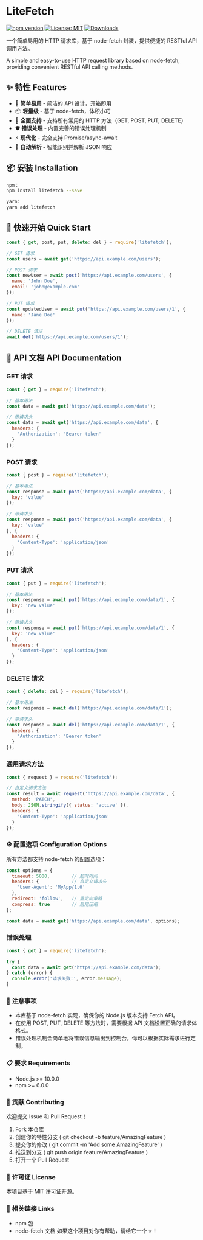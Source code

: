 # LiteFetch

[![npm version](https://badge.fury.io/js/litefetch.svg)](https://badge.fury.io/js/litefetch)
[![License: MIT](https://img.shields.io/badge/License-MIT-yellow.svg)](https://opensource.org/licenses/MIT)
[![Downloads](https://img.shields.io/npm/dm/litefetch.svg)](https://www.npmjs.com/package/litefetch)

一个简单易用的 HTTP 请求库，基于 node-fetch 封装，提供便捷的 RESTful API 调用方法。

A simple and easy-to-use HTTP request library based on node-fetch, providing convenient RESTful API calling methods.

## ✨ 特性 Features

- 🚀 **简单易用** - 简洁的 API 设计，开箱即用
- 📦 **轻量级** - 基于 node-fetch，体积小巧
- 🔄 **全面支持** - 支持所有常用的 HTTP 方法（GET, POST, PUT, DELETE）
- 🛡️ **错误处理** - 内置完善的错误处理机制
- ⚡ **现代化** - 完全支持 Promise/async-await
- 🎯 **自动解析** - 智能识别并解析 JSON 响应

## 📦 安装 Installation

```bash
npm：
npm install litefetch --save

yarn:
yarn add litefetch
```


## 🚀 快速开始 Quick Start
~~~javascript
const { get, post, put, delete: del } = require('litefetch');

// GET 请求
const users = await get('https://api.example.com/users');

// POST 请求
const newUser = await post('https://api.example.com/users', {
  name: 'John Doe',
  email: 'john@example.com'
});

// PUT 请求
const updatedUser = await put('https://api.example.com/users/1', {
  name: 'Jane Doe'
});

// DELETE 请求
await del('https://api.example.com/users/1');
~~~

## 📖 API 文档 API Documentation
### GET 请求
~~~javascript
const { get } = require('litefetch');

// 基本用法
const data = await get('https://api.example.com/data');

// 带请求头
const data = await get('https://api.example.com/data', {
  headers: {
    'Authorization': 'Bearer token'
  }
});
~~~
### POST 请求
~~~javascript
const { post } = require('litefetch');

// 基本用法
const response = await post('https://api.example.com/data', {
  key: 'value'
});

// 带请求头
const response = await post('https://api.example.com/data', {
  key: 'value'
}, {
  headers: {
    'Content-Type': 'application/json'
  }
});
~~~
### PUT 请求
~~~javascript
const { put } = require('litefetch');

// 基本用法
const response = await put('https://api.example.com/data/1', {
  key: 'new value'
});

// 带请求头
const response = await put('https://api.example.com/data/1', {
  key: 'new value'
}, {
  headers: {
    'Content-Type': 'application/json'
  }
});
~~~
### DELETE 请求
~~~javascript
const { delete: del } = require('litefetch');

// 基本用法
const response = await del('https://api.example.com/data/1');

// 带请求头
const response = await del('https://api.example.com/data/1', {
  headers: {
    'Authorization': 'Bearer token'
  }
});
~~~
### 通用请求方法
~~~javascript
const { request } = require('litefetch');

// 自定义请求方法
const result = await request('https://api.example.com/data', {
  method: 'PATCH',
  body: JSON.stringify({ status: 'active' }),
  headers: {
    'Content-Type': 'application/json'
  }
});
~~~

### ⚙️ 配置选项 Configuration Options
所有方法都支持 node-fetch 的配置选项：
~~~javascript
const options = {
  timeout: 5000,        // 超时时间
  headers: {            // 自定义请求头
    'User-Agent': 'MyApp/1.0'
  },
  redirect: 'follow',   // 重定向策略
  compress: true        // 启用压缩
};

const data = await get('https://api.example.com/data', options);
~~~

### 错误处理
~~~javascript
const { get } = require('litefetch');

try {
  const data = await get('https://api.example.com/data');
} catch (error) {
  console.error('请求失败:', error.message);
}
~~~
### 📝 注意事项
- 本库基于 node-fetch 实现，确保你的 Node.js 版本支持 Fetch API。
- 在使用 POST, PUT, DELETE 等方法时，需要根据 API 文档设置正确的请求体格式。
- 错误处理机制会简单地将错误信息输出到控制台，你可以根据实际需求进行定制。

### 📋 要求 Requirements
- Node.js >= 10.0.0
- npm >= 6.0.0

### 🤝 贡献 Contributing
欢迎提交 Issue 和 Pull Request！

1. Fork 本仓库
2. 创建你的特性分支 ( git checkout -b feature/AmazingFeature )
3. 提交你的修改 ( git commit -m 'Add some AmazingFeature' )
4. 推送到分支 ( git push origin feature/AmazingFeature )
5. 打开一个 Pull Request
### 📄 许可证 License
本项目基于 MIT 许可证开源。

### 🔗 相关链接 Links
- npm 包
- node-fetch 文档
如果这个项目对你有帮助，请给它一个 ⭐️！
